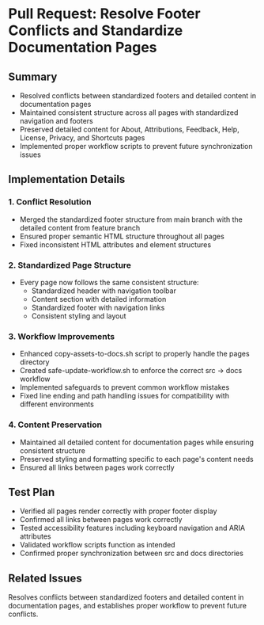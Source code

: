 # Pull Request: Resolve Footer Conflicts and Standardize Documentation Pages

## Summary
- Resolved conflicts between standardized footers and detailed content in documentation pages
- Maintained consistent structure across all pages with standardized navigation and footers
- Preserved detailed content for About, Attributions, Feedback, Help, License, Privacy, and Shortcuts pages
- Implemented proper workflow scripts to prevent future synchronization issues

## Implementation Details

### 1. Conflict Resolution
- Merged the standardized footer structure from main branch with the detailed content from feature branch
- Ensured proper semantic HTML structure throughout all pages
- Fixed inconsistent HTML attributes and element structures

### 2. Standardized Page Structure
- Every page now follows the same consistent structure:
  - Standardized header with navigation toolbar
  - Content section with detailed information
  - Standardized footer with navigation links
  - Consistent styling and layout

### 3. Workflow Improvements
- Enhanced copy-assets-to-docs.sh script to properly handle the pages directory
- Created safe-update-workflow.sh to enforce the correct src → docs workflow
- Implemented safeguards to prevent common workflow mistakes
- Fixed line ending and path handling issues for compatibility with different environments

### 4. Content Preservation
- Maintained all detailed content for documentation pages while ensuring consistent structure
- Preserved styling and formatting specific to each page's content needs
- Ensured all links between pages work correctly

## Test Plan
- Verified all pages render correctly with proper footer display
- Confirmed all links between pages work correctly
- Tested accessibility features including keyboard navigation and ARIA attributes
- Validated workflow scripts function as intended
- Confirmed proper synchronization between src and docs directories

## Related Issues
Resolves conflicts between standardized footers and detailed content in documentation pages, and establishes proper workflow to prevent future conflicts.